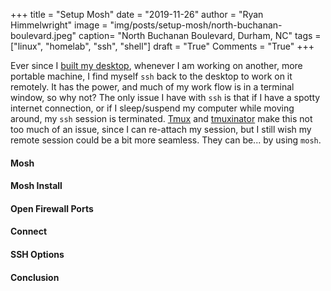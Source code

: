 +++
title  = "Setup Mosh"
date   = "2019-11-26"
author = "Ryan Himmelwright"
image  = "img/posts/setup-mosh/north-buchanan-boulevard.jpeg"
caption= "North Buchanan Boulevard, Durham, NC"
tags   = ["linux", "homelab", "ssh", "shell"]
draft  = "True"
Comments = "True"
+++

Ever since I [built my desktop](/post/charmeleon-desktop-design/), whenever I
am working on another, more portable machine, I find myself `ssh` back to the
desktop to work on it remotely. It has the power, and much of my work flow is
in a terminal window, so why not? The only issue I have with `ssh` is that if I
have a spotty internet connection, or if I sleep/suspend my computer while
moving around, my `ssh` session is terminated.
[Tmux](/post/scripting-tmux-workspaces/) and
[tmuxinator](/post/setting-up-tmuxinator/) make this not too much of an issue,
since I can re-attach my session, but I still wish my remote session could be a
bit more seamless. They can be... by using `mosh`.


<!--more-->

<!-- Just keeping this here for when I want to add an image eventually.


<a href="/img/posts/switching-to-bitwarden/bigtwarden-flathub.png">
<img alt="Bitwarden on Flathub Page" src="/img/posts/switching-to-bitwarden/bitwarden-flathub.png" style="max-width: 100%;"/></a>
<div class="caption">Bitwarden on Flathub</div>


-->

#### Mosh


#### Mosh Install


#### Open Firewall Ports


#### Connect


#### SSH Options


#### Conclusion

